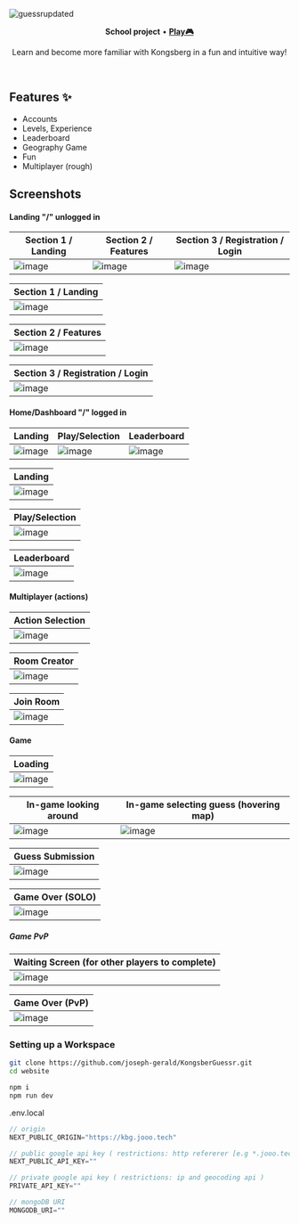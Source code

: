 ![guessrupdated](https://github.com/joseph-gerald/KongsberGuessr/assets/73967013/5ee7aef4-d936-4ce2-a4a7-57c019810cc3)

<p align="center">
  <strong>School project</strong>
  •
  <a href="https://kbg.jooo.tech">
    <strong>Play🎮</strong>
  </a>
</p>
<p align="center">
Learn and become more familiar with Kongsberg in a fun and intuitive way!
</p>
<br>

## Features ✨
- Accounts
- Levels, Experience
- Leaderboard
- Geography Game
- Fun
- Multiplayer (rough)

## Screenshots

#### Landing "/" unlogged in
| Section 1 / Landing  | Section 2 / Features | Section 3 / Registration / Login |
| ------------- | ------------- | ------------- |
| ![image](https://github.com/joseph-gerald/KongsberGuessr/assets/73967013/96d3cf6a-75b8-41d1-a808-c325f1f18caa) | ![image](https://github.com/joseph-gerald/KongsberGuessr/assets/73967013/c0edb0b9-787f-4191-8304-13cfc7f97d0c) | ![image](https://github.com/joseph-gerald/KongsberGuessr/assets/73967013/3a89a9b0-5e03-4782-af2b-f99707c4bca6) |

| Section 1 / Landing |
| ------------- |
| ![image](https://github.com/joseph-gerald/KongsberGuessr/assets/73967013/96d3cf6a-75b8-41d1-a808-c325f1f18caa) |

| Section 2 / Features |
| ------------- |
| ![image](https://github.com/joseph-gerald/KongsberGuessr/assets/73967013/c0edb0b9-787f-4191-8304-13cfc7f97d0c) |

| Section 3 / Registration / Login |
| ------------- |
| ![image](https://github.com/joseph-gerald/KongsberGuessr/assets/73967013/3a89a9b0-5e03-4782-af2b-f99707c4bca6) |







#### Home/Dashboard "/" logged in
| Landing | Play/Selection | Leaderboard |
| ------------- | ------------- | ------------- |
| ![image](https://github.com/joseph-gerald/KongsberGuessr/assets/73967013/93a730b0-8add-4f67-98eb-76fc30f0ceba) | ![image](https://github.com/joseph-gerald/KongsberGuessr/assets/73967013/a3d7be0c-869f-4458-9b08-31fde9beec49) | ![image](https://github.com/joseph-gerald/KongsberGuessr/assets/73967013/404f19fb-aeae-483a-98c4-feeacf43fa5b) |

| Landing |
| ------------- |
| ![image](https://github.com/joseph-gerald/KongsberGuessr/assets/73967013/28df57d3-a73e-4fa6-bf6e-896b45f2c1d6) |

| Play/Selection |
| ------------- |
| ![image](https://github.com/joseph-gerald/KongsberGuessr/assets/73967013/7c439748-ce39-44f0-828c-f6de149081c9) |

| Leaderboard |
| ------------- |
| ![image](https://github.com/joseph-gerald/KongsberGuessr/assets/73967013/404f19fb-aeae-483a-98c4-feeacf43fa5b) |

#### Multiplayer (actions)

| Action Selection |
| ---------------- |
| ![image](https://github.com/joseph-gerald/KongsberGuessr/assets/73967013/ee6ab742-0d30-4176-a603-9faa2ce2c813) |

| Room Creator |
| ------------- |
| ![image](https://github.com/joseph-gerald/KongsberGuessr/assets/73967013/1f20874a-4a46-4e6b-9e39-66e350773789) |

| Join Room |
| ------------- |
| ![image](https://github.com/joseph-gerald/KongsberGuessr/assets/73967013/b788fac0-05c5-4010-81fb-da8aef682022) |

#### Game
| Loading | 
| --------- |
| ![image](https://github.com/joseph-gerald/KongsberGuessr/assets/73967013/6f9d817a-f536-4046-807c-bcd42cc39f74) |

| In-game looking around | In-game selecting guess (hovering map) |
| ------- | -------  |
| ![image](https://github.com/joseph-gerald/KongsberGuessr/assets/73967013/ab3679cb-dbac-4910-bad8-4ec6380b6109) | ![image](https://github.com/joseph-gerald/KongsberGuessr/assets/73967013/4c76204b-2f81-4c5e-9f13-27dad839b178) |

| Guess Submission |
| ------ |
| ![image](https://github.com/joseph-gerald/KongsberGuessr/assets/73967013/fbcc5db5-22c4-443b-8462-afa9b68a2df0) |

| Game Over (SOLO) |
| --------- |
| ![image](https://github.com/joseph-gerald/KongsberGuessr/assets/73967013/670f3b2d-5787-4f63-bdeb-5165ba432afa) |

##### Game PvP

| Waiting Screen (for other players to complete) |
| -------------- |
| ![image](https://github.com/joseph-gerald/KongsberGuessr/assets/73967013/438a7b1a-2dc7-45b5-a995-811f0b30c0ac) |


| Game Over (PvP) |
| --------------- |
| ![image](https://github.com/joseph-gerald/KongsberGuessr/assets/73967013/4e743176-9995-4ef7-aac6-729dae3a80ec) |

### Setting up a Workspace
```bash
git clone https://github.com/joseph-gerald/KongsberGuessr.git
cd website

npm i
npm run dev
```

.env.local
```js
// origin
NEXT_PUBLIC_ORIGIN="https://kbg.jooo.tech"

// public google api key ( restrictions: http refererer [e.g *.jooo.tech/*], apis [maps embed/javascript and streetview] )
NEXT_PUBLIC_API_KEY=""

// private google api key ( restrictions: ip and geocoding api )
PRIVATE_API_KEY=""

// mongoDB URI
MONGODB_URI=""
```
